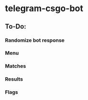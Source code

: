 # telegram-csgo-bot
## To-Do:
### Randomize bot response
### Menu
### Matches
### Results
### Flags
